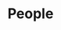 ---
layout: profiles
permalink: /people/
title: People
description: I don't run a lab, but I have been grateful to work and continue working with incredible people and mentors. These are some of them.
nav: true
nav_order: 6

profiles:
  # if you want to include more than one profile, just replicate the following block
  # and create one content file for each profile inside _pages/
  - align: right
    image: Yao.jpg
    content: about_yao.md
    image_circular: false # crops the image to make it circular
  - align: left
    image: fernando.jpg
    content: about_fernando.md
    image_circular: false # crops the image to make it circular
  - align: right
    image: jonathan.jpg
    content: about_jonathan.md
    image_circular: false # crops the image to make it circular
  - align: left
    image: patu.jpg
    content: about_patu.md
    image_circular: false # crops the image to make it circular
  - align: right
    image: matt.jpg
    content: about_matt.md
    image_circular: false # crops the image to make it circular
  - align: left
    image: augusto.jpg
    content: about_augusto.md
    image_circular: false # crops the image to make it circular
  - align: right
    image: leo.jpg
    content: about_leo.md
    image_circular: false # crops the image to make it circular
---